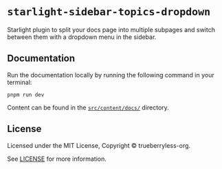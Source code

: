 # `starlight-sidebar-topics-dropdown`

Starlight plugin to split your docs page into multiple subpages and switch between them with a dropdown menu in the sidebar.

## Documentation

Run the documentation locally by running the following command in your terminal:

```shell
pnpm run dev
```

Content can be found in the [`src/content/docs/`](./src/content/docs/) directory.

## License

Licensed under the MIT License, Copyright © trueberryless-org.

See [LICENSE](/LICENSE) for more information.
